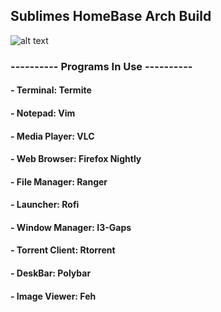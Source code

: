 ## Sublimes HomeBase Arch Build


![alt text](/IMG/workflow.gif "Simple.")

### ---------- Programs In Use ----------

#### - Terminal: Termite
#### - Notepad: Vim
#### - Media Player: VLC
#### - Web Browser: Firefox Nightly
#### - File Manager: Ranger
#### - Launcher: Rofi
#### - Window Manager: I3-Gaps
#### - Torrent Client: Rtorrent
#### - DeskBar: Polybar
#### - Image Viewer: Feh
